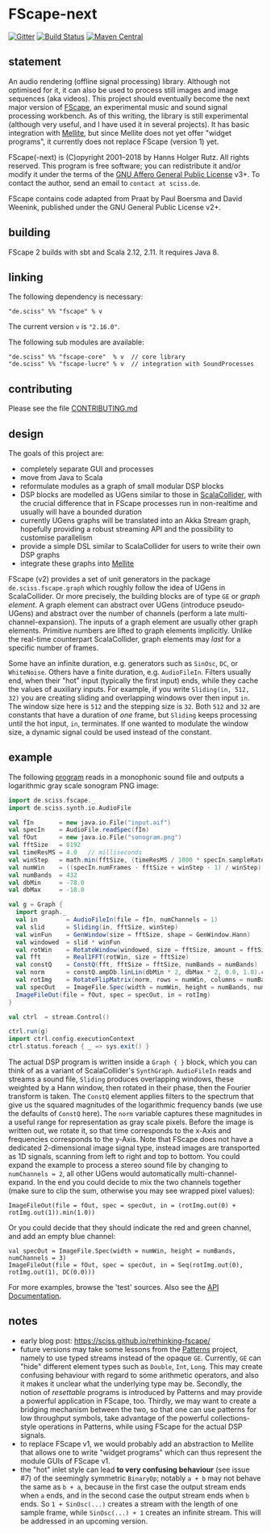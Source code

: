 # FScape-next

[![Gitter](https://badges.gitter.im/Join%20Chat.svg)](https://gitter.im/Sciss/FScape?utm_source=badge&utm_medium=badge&utm_campaign=pr-badge&utm_content=badge)
[![Build Status](https://travis-ci.org/Sciss/FScape-next.svg?branch=master)](https://travis-ci.org/Sciss/FScape-next)
[![Maven Central](https://maven-badges.herokuapp.com/maven-central/de.sciss/fscape_2.11/badge.svg)](https://maven-badges.herokuapp.com/maven-central/de.sciss/fscape_2.11)

## statement

An audio rendering (offline signal processing) library. Although not optimised for it, it can also be used to
process still images and image sequences (aka videos). This project should eventually become the next major version of
[FScape](https://github.com/Sciss/FScape), an experimental music and sound signal processing workbench. As of
this writing, the library is still experimental (although very useful, and I have used it in several projects).
It has basic integration with [Mellite](http://sciss.github.io/Mellite/), but since Mellite does not yet offer
"widget programs", it currently does not replace FScape (version 1) yet.

FScape(-next) is (C)opyright 2001&ndash;2018 by Hanns Holger Rutz. All rights reserved.
This program is free software; you can redistribute it and/or modify it under the terms 
of the [GNU Affero General Public License](http://github.com/Sciss/FScape-next/blob/master/LICENSE) v3+.
To contact the author, send an email to `contact at sciss.de`.

FScape contains code adapted from Praat by Paul Boersma and David Weenink, published under the 
GNU General Public License v2+.

## building

FScape 2 builds with sbt and Scala 2.12, 2.11. It requires Java 8.

## linking

The following dependency is necessary:

    "de.sciss" %% "fscape" % v

The current version `v` is `"2.16.0"`.

The following sub modules are available:

    "de.sciss" %% "fscape-core"  % v  // core library
    "de.sciss" %% "fscape-lucre" % v  // integration with SoundProcesses

## contributing

Please see the file [CONTRIBUTING.md](CONTRIBUTING.md)

## design

The goals of this project are:

- completely separate GUI and processes
- move from Java to Scala
- reformulate modules as a graph of small modular DSP blocks
- DSP blocks are modelled as UGens similar to those in [ScalaCollider](https://github.com/Sciss/ScalaCollider),
  with the crucial difference that in FScape processes run in non-realtime and usually will have a bounded duration
- currently UGens graphs will be translated into an Akka Stream graph, hopefully providing a robust
  streaming API and the possibility to customise parallelism
- provide a simple DSL similar to ScalaCollider for users to write their own DSP graphs
- integrate these graphs into [Mellite](https://github.com/Sciss/Mellite)

FScape (v2) provides a set of unit generators in the package `de.sciss.fscape.graph` which roughly follow the
idea of UGens in ScalaCollider. Or more precisely, the building blocks are of type `GE` or _graph element_.
A graph element can abstract over UGens (introduce pseudo-UGens) and abstract over the number of channels
(perform a late multi-channel-expansion). The inputs of a graph element are usually other graph elements.
Primitive numbers are lifted to graph elements implicitly. Unlike the real-time counterpart ScalaCollider,
graph elements may _last_ for a specific number of frames.

Some have an infinite duration, e.g. generators such as
`SinOsc`, `DC`, or `WhiteNoise`. Others have a finite duration, e.g. `AudioFileIn`. Filters usually end, when their
"hot" input (typically the first input) ends, while they cache the values of auxiliary inputs. For example,
if you write `Sliding(in, 512, 32)` you are creating sliding and overlapping windows over then input `in`.
The window size here is `512` and the stepping size is `32`. Both `512` and `32` are constants that have a duration
of _one_ frame, but `Sliding` keeps processing until the hot input, `in`, terminates. If one wanted to modulate
the window size, a dynamic signal could be used instead of the constant.

## example

The following [program](https://github.com/Sciss/FScape-next/blob/master/core/src/test/scala/de/sciss/fscape/ConstQTest.scala)
reads in a monophonic sound file and outputs a logarithmic gray scale sonogram PNG image:

```scala
import de.sciss.fscape._
import de.sciss.synth.io.AudioFile

val fIn       = new java.io.File("input.aif")
val specIn    = AudioFile.readSpec(fIn)
val fOut      = new java.io.File("sonogram.png")
val fftSize   = 8192
val timeResMS = 4.0   // milliseconds
val winStep   = math.min(fftSize, (timeResMS / 1000 * specIn.sampleRate + 0.5).toInt)
val numWin    = ((specIn.numFrames - fftSize + winStep - 1) / winStep).toInt
val numBands  = 432
val dbMin     = -78.0
val dbMax     = -18.0

val g = Graph {
  import graph._
  val in        = AudioFileIn(file = fIn, numChannels = 1)
  val slid      = Sliding(in, fftSize, winStep)
  val winFun    = GenWindow(size = fftSize, shape = GenWindow.Hann)
  val windowed  = slid * winFun
  val rotWin    = RotateWindow(windowed, size = fftSize, amount = fftSize/2)
  val fft       = Real1FFT(rotWin, size = fftSize)
  val constQ    = ConstQ(fft, fftSize = fftSize, numBands = numBands)
  val norm      = constQ.ampDb.linLin(dbMin * 2, dbMax * 2, 0.0, 1.0).clip()
  val rotImg    = RotateFlipMatrix(norm, rows = numWin, columns = numBands, mode = RotateFlipMatrix.Rot90CCW)
  val specOut   = ImageFile.Spec(width = numWin, height = numBands, numChannels = 1)
  ImageFileOut(file = fOut, spec = specOut, in = rotImg)
}

val ctrl  = stream.Control()

ctrl.run(g)
import ctrl.config.executionContext
ctrl.status.foreach { _ => sys.exit() }
```

The actual DSP program is written inside a `Graph { }` block, which you can think of as a variant of 
ScalaCollider's `SynthGraph`. `AudioFileIn` reads and streams a sound file, `Sliding` produces overlapping windows,
these weighted by a Hann window, then rotated in their phase, then the Fourier transform is taken. The `ConstQ`
element applies filters to the spectrum that give us the squared magnitudes of the logarithmic frequency bands
(we use the defaults of `ConstQ` here). The `norm` variable captures these magnitudes in a useful range for
representation as gray scale pixels. Before the image is written out, we rotate it, so that time corresponds to
the x-Axis and frequencies corresponds to the y-Axis. Note that FScape does not have a dedicated 2-dimensional
image signal type, instead images are transported as 1D signals, scanning from left to right and top to bottom.
You could expand the example to process a stereo sound file by changing to `numChannels = 2`, all other UGens would
automatically multi-channel-expand. In the end you could decide to mix the two channels together
(make sure to clip the sum, otherwise you may see wrapped pixel values):

```
ImageFileOut(file = fOut, spec = specOut, in = (rotImg.out(0) + rotImg.out(1)).min(1.0))
```

Or you could decide that they should indicate the red and green channel, and add an empty blue channel:

```
val specOut = ImageFile.Spec(width = numWin, height = numBands, numChannels = 3)
ImageFileOut(file = fOut, spec = specOut, in = Seq(rotImg.out(0), rotImg.out(1), DC(0.0)))
```

For more examples, browse the 'test' sources. Also see
the [API Documentation](http://sciss.github.io/Mellite/latest/api/de/sciss/fscape/).

## notes

- early blog post: https://sciss.github.io/rethinking-fscape/
- future versions may take some lessons from the [Patterns](https://github.com/Sciss/Patterns) project, namely
  to use typed streams instead of the opaque `GE`. Currently, `GE` can "hide" different element types such as
  `Double`, `Int`, `Long`. This may create confusing behaviour with regard to some arithmetic operators, and also
  it makes it unclear what the underlying type may be. Secondly, the notion of _resettable_ programs is introduced
  by Patterns and may provide a powerful application in FScape, too. Thirdly, we may want to create a bridging
  mechanism between the two, so that one can use patterns for low throughput symbols, take advantage of the powerful
  collections-style operations in Patterns, while using FScape for the actual DSP signals.
- to replace FScape v1, we would probably add an abstraction to Mellite that allows one to write "widget programs"
  which can thus represent the module GUIs of FScape v1.
- the "hot" inlet style can lead **to very confusing behaviour** (see issue #7) of the seemingly
  symmetric `BinaryOp`; notably
  `a + b` may not behave the same as `b + a`, because in the first case the output stream ends when `a` ends, and in the
  second case the output stream ends when `b` ends. So `1 + SinOsc(...)` creates a stream with the length of
  one sample frame, while `SinOsc(...) + 1` creates an infinite stream. This will be addressed in 
  an upcoming version.
